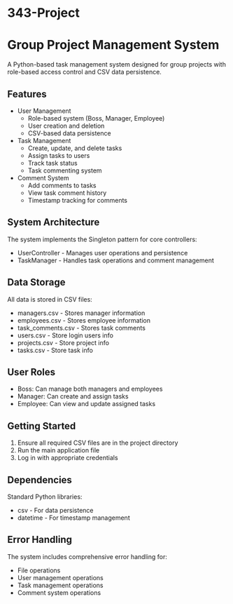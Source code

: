 # 343-Project
# Group Project Management System

A Python-based task management system designed for group projects with role-based access control and CSV data persistence.

## Features

- User Management
    - Role-based system (Boss, Manager, Employee)
    - User creation and deletion
    - CSV-based data persistence
- Task Management
    - Create, update, and delete tasks
    - Assign tasks to users
    - Track task status
    - Task commenting system
- Comment System
    - Add comments to tasks
    - View task comment history
    - Timestamp tracking for comments

## System Architecture

The system implements the Singleton pattern for core controllers:

- UserController - Manages user operations and persistence
- TaskManager - Handles task operations and comment management

## Data Storage

All data is stored in CSV files:

- managers.csv - Stores manager information
- employees.csv - Stores employee information
- task_comments.csv - Stores task comments
- users.csv - Store login users info
- projects.csv - Store project info
- tasks.csv - Store task info

## User Roles

- Boss: Can manage both managers and employees
- Manager: Can create and assign tasks
- Employee: Can view and update assigned tasks

## Getting Started

1. Ensure all required CSV files are in the project directory
2. Run the main application file
3. Log in with appropriate credentials

## Dependencies

Standard Python libraries:

- csv - For data persistence
- datetime - For timestamp management

## Error Handling

The system includes comprehensive error handling for:

- File operations
- User management operations
- Task management operations
- Comment system operations
